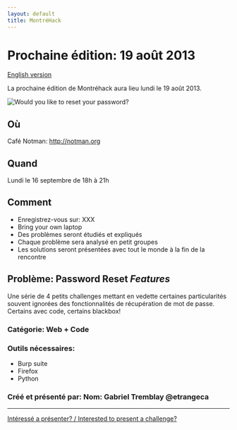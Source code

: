 ```yaml
---
layout: default
title: MontréHack
---
```


# Prochaine édition: 19 août 2013
[English version](#english)

La prochaine édition de Montréhack aura lieu lundi le 19 août 2013.

![Would you like to reset your password?](images/password_reset.png)

## Où
Café Notman: http://notman.org

## Quand
Lundi le 16 septembre de 18h à 21h

## Comment
* Enregistrez-vous sur: XXX
* Bring your own laptop
* Des problèmes seront étudiés et expliqués
* Chaque problème sera analysé en petit groupes
* Les solutions seront présentées avec tout le monde à la fin de la rencontre

## Problème: Password Reset _Features_

Une série de 4 petits challenges mettant en vedette certaines particularités souvent ignorées des fonctionnalités de récupération de mot de passe. Certains avec code, certains blackbox!

### Catégorie: Web + Code

### Outils nécessaires:
* Burp suite 
* Firefox 
* Python

### Créé et présenté par: Nom: Gabriel Tremblay @etrangeca

<hr/>

[Intéressé a présenter? / Interested to present a challenge?](https://github.com/montrehack/montrehack.github.com/wiki/Present-at-Montrehack)
